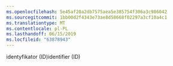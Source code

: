 ```yaml
---
ms.openlocfilehash: 5e45af20a2db7575aea5e385754f306a3c986042
ms.sourcegitcommit: 1bb00d2f4343e73ae8d58668f02297a3cf10a4c1
ms.translationtype: MT
ms.contentlocale: pl-PL
ms.lasthandoff: 06/15/2019
ms.locfileid: "63878943"
---
```

<span data-ttu-id="e1e7b-101">identyfikator (ID)</span><span class="sxs-lookup"><span data-stu-id="e1e7b-101">identifier (ID)</span></span>